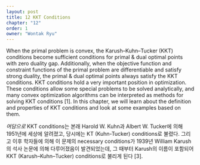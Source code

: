 ```yaml
---
layout: post
title: 12 KKT Conditions
chapter: "12"
order: 1
owner: "Wontak Ryu"
---
```


When the primal problem is convex, the Karush–Kuhn–Tucker (KKT) conditions become sufficient conditions for primal & dual optimal points with zero duality gap. Additionally, when the objective function and constraint functions of the primal problem are differentiable and satisfy strong duality, the primal & dual optimal points always satisfy the KKT conditions. KKT conditions hold a very important position in optimization. These conditions allow some special problems to be solved analytically, and many convex optimization algorithms can be interpreted as methods for solving KKT conditions [1]. In this chapter, we will learn about the definition and properties of KKT conditions and look at some examples based on them.

*여담으로* KKT conditions는 본래 Harold W. Kuhn과 Albert W. Tucker에 의해 1951년에 세상에 알려졌고, 당시에는 KT (Kuhn-Tucker) conditions로 불렸다. 그리고 이후 학자들에 의해 이 문제의 necessary conditions가 1939년 William Karush의 석사 논문에 의해 다루어졌음이 발견되었는데, 그 때부터 Karush의 이름이 포함되어 KKT (Karush–Kuhn–Tucker) conditions로 불리게 된다 [3].
